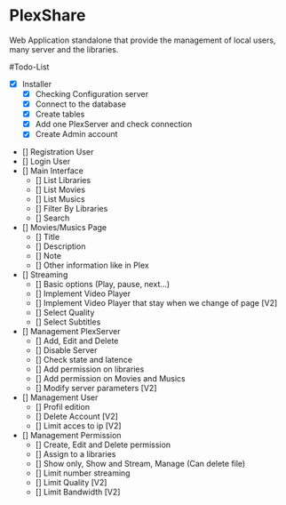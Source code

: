 # PlexShare
Web Application standalone that provide the management of local users, many server and the libraries.

#Todo-List
- [x] Installer
  - [x] Checking Configuration server
  - [x] Connect to the database
  - [x] Create tables
  - [x] Add one PlexServer and check connection
  - [x] Create Admin account
- [] Registration User
- [] Login User
- [] Main Interface
  - [] List Libraries
  - [] List Movies
  - [] List Musics
  - [] Filter By Libraries
  - [] Search
- [] Movies/Musics Page
  - [] Title
  - [] Description
  - [] Note
  - [] Other information like in Plex
- [] Streaming
  - [] Basic options (Play, pause, next...)
  - [] Implement Video Player
  - [] Implement Video Player that stay when we change of page [V2]
  - [] Select Quality
  - [] Select Subtitles
- [] Management PlexServer
  - [] Add, Edit and Delete
  - [] Disable Server
  - [] Check state and latence
  - [] Add permission on libraries
  - [] Add permission on Movies and Musics
  - [] Modify server parameters [V2]
- [] Management User
  - [] Profil edition
  - [] Delete Account [V2]
  - [] Limit acces to ip [V2]
- [] Management Permission
  - [] Create, Edit and Delete permission
  - [] Assign to a libraries
  - [] Show only, Show and Stream, Manage (Can delete file)
  - [] Limit number streaming
  - [] Limit Quality [V2]
  - [] Limit Bandwidth [V2]
  
